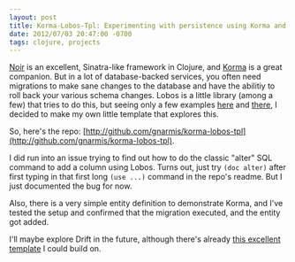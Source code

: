 ```yaml
---
layout: post
title: Korma-Lobos-Tpl: Experimenting with persistence using Korma and Lobos
date: 2012/07/03 20:47:00 -0700
tags: clojure, projects
---
```



[Noir][1] is an excellent, Sinatra-like framework in Clojure, and
[Korma][2] is a great companion. But in a lot of database-backed
services, you often need migrations to make sane changes to the
database and have the abilitiy to roll back your various schema
changes. Lobos is a little library (among a few) that tries to do
this, but seeing only a few examples [here][3] and [there][4], I
decided to make my own little template that explores this.

So, here's the
repo: [http://github.com/gnarmis/korma-lobos-tpl](http://github.com/gnarmis/korma-lobos-tpl).

I did run into an issue trying to find out how to do the classic
"alter" SQL command to add a column using Lobos. Turns out, just try
`(doc alter)` after first typing in that first long `(use ...)`
command in the repo's readme. But I just documented the bug for now.

Also, there is a very simple entity definition to demonstrate Korma,
and I've tested the setup and confirmed that the migration executed,
and the entity got added.

I'll maybe explore Drift in the future, although there's already
[this excellent template][5] I could build on.



[1]: http://webnoir.org

[2]: http://sqlkorma.com

[3]: http://www.vijaykiran.com/2012/01/17/web-application-development-with-clojure-part-2/

[4]: http://pupeno.com/2011/08/20/how-to-use-lobos-with-heroku/

[5]: https://github.com/pjlegato/korma-drift-template
